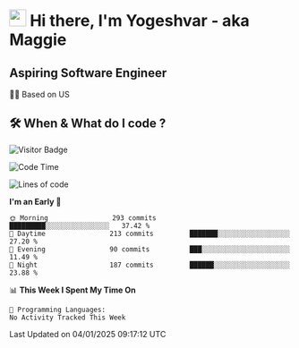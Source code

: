 <h1><img src="https://emojis.slackmojis.com/emojis/images/1531849430/4246/blob-sunglasses.gif?1531849430" width="30"/> Hi there, I'm Yogeshvar - aka Maggie</h1>

## Aspiring Software Engineer
🏂🏻  Based on US 

## 🛠 When & What do I code ?  

![Visitor Badge](https://visitor-badge.feriirawann.repl.co?username=yogeshvar&repo=yogeshvar&label=Visitors&style=plastic&color=%23457BFF&contentType=svg)

<!--START_SECTION:waka-->
![Code Time](http://img.shields.io/badge/Code%20Time-2%2C919%20hrs%2051%20mins-blue)

![Lines of code](https://img.shields.io/badge/From%20Hello%20World%20I%27ve%20Written-3.7%20million%20lines%20of%20code-blue)

**I'm an Early 🐤** 

```text
🌞 Morning                293 commits         █████████░░░░░░░░░░░░░░░░   37.42 % 
🌆 Daytime                213 commits         ███████░░░░░░░░░░░░░░░░░░   27.20 % 
🌃 Evening                90 commits          ███░░░░░░░░░░░░░░░░░░░░░░   11.49 % 
🌙 Night                  187 commits         ██████░░░░░░░░░░░░░░░░░░░   23.88 % 
```


📊 **This Week I Spent My Time On** 

```text
💬 Programming Languages: 
No Activity Tracked This Week
```


 Last Updated on 04/01/2025 09:17:12 UTC
<!--END_SECTION:waka-->
